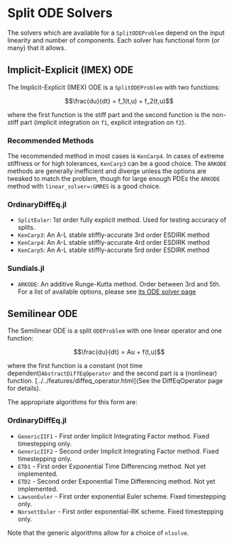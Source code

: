 # Split ODE Solvers

The solvers which are available for a `SplitODEProblem` depend on the input
linearity and number of components. Each solver has functional form
(or many) that it allows.

## Implicit-Explicit (IMEX) ODE

The Implicit-Explicit (IMEX) ODE is a `SplitODEProblem` with two functions:

```math
\frac{du}{dt} =  f_1(t,u) + f_2(t,u)
```

where the first function is the stiff part and the second function is the non-stiff
part (implicit integration on `f1`, explicit integration on `f2`).

### Recommended Methods

The recommended method in most cases is `KenCarp4`. In cases of extreme stiffness
or for high tolerances, `KenCarp3` can be a good choice. The `ARKODE` methods
are generally inefficient and diverge unless the options are tweaked to match
the problem, though for large enough PDEs the `ARKODE` method with
`linear_solver=:GMRES` is a good choice.

### OrdinaryDiffEq.jl

- `SplitEuler`: 1st order fully explicit method. Used for testing accuracy
  of splits.
- `KenCarp3`: An A-L stable stiffly-accurate 3rd order ESDIRK method
- `KenCarp4`: An A-L stable stiffly-accurate 4rd order ESDIRK method
- `KenCarp5`: An A-L stable stiffly-accurate 5rd order ESDIRK method

### Sundials.jl

- `ARKODE`: An additive Runge-Kutta method. Order between 3rd and 5th. For a list
  of available options, please see
  [its ODE solver page](http://docs.juliadiffeq.org/latest/solvers/ode_solve.html#Sundials.jl-1)

## Semilinear ODE

The Semilinear ODE is a split `ODEProblem` with one linear operator and one function:

```math
\frac{du}{dt} =  Au + f(t,u)
```

where the first function is a constant (not time dependent)`AbstractDiffEqOperator`
and the second part is a (nonlinear) function.
[../../features/diffeq_operator.html](See the DiffEqOperator page for details).

The appropriate algorithms for this form are:

### OrdinaryDiffEq.jl

- `GenericIIF1` - First order Implicit Integrating Factor method. Fixed timestepping only.
- `GenericIIF2` - Second order Implicit Integrating Factor method. Fixed timestepping only.
- `ETD1` - First order Exponential Time Differencing method. Not yet implemented.
- `ETD2` - Second order Exponential Time Differencing method. Not yet implemented.
- `LawsonEuler` - First order exponential Euler scheme. Fixed timestepping only.
- `NorsettEuler` - First order exponential-RK scheme. Fixed timestepping only.

Note that the generic algorithms allow for a choice of `nlsolve`.
